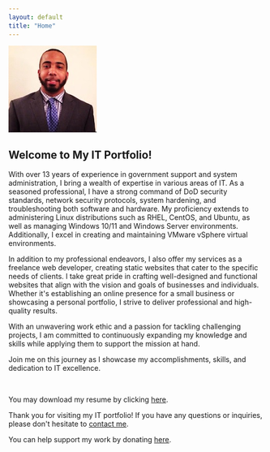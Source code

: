 ```yaml
---
layout: default
title: "Home"
---
```


![Profile Picture](assets/img/homepage/profile-pic1.jpg)

## Welcome to My IT Portfolio!


With over 13 years of experience in government support and system administration, I bring a wealth of expertise in various areas of IT. As a seasoned professional, I have a strong command of DoD security standards, network security protocols, system hardening, and troubleshooting both software and hardware. My proficiency extends to administering Linux distributions such as RHEL, CentOS, and Ubuntu, as well as managing Windows 10/11 and Windows Server environments. Additionally, I excel in creating and maintaining VMware vSphere virtual environments. 

In addition to my professional endeavors, I also offer my services as a freelance web developer, creating static websites that cater to the specific needs of clients. I take great pride in crafting well-designed and functional websites that align with the vision and goals of businesses and individuals. Whether it's establishing an online presence for a small business or showcasing a personal portfolio, I strive to deliver professional and high-quality results.

With an unwavering work ethic and a passion for tackling challenging projects, I am committed to continuously expanding my knowledge and skills while applying them to support the mission at hand. 

Join me on this journey as I showcase my accomplishments, skills, and dedication to IT excellence.

<br>

You may download my resume by clicking [here](/assets/files/JamisonJohnsonResume_2023.pdf).

Thank you for visiting my IT portfolio! If you have any questions or inquiries, please don't hesitate to [contact me](mailto:jamison.jcjohnson@gmail.com).

You can help support my work by donating [here](https://www.paypal.com/paypalme/JamisonJohnson/).

<br>
<br>